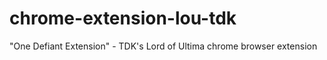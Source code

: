 chrome-extension-lou-tdk
========================

"One Defiant Extension" - TDK's Lord of Ultima chrome browser extension
